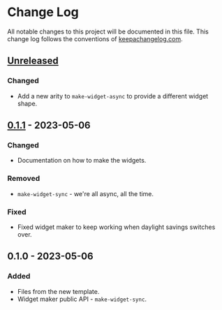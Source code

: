 # Change Log
All notable changes to this project will be documented in this file. This change log follows the conventions of [keepachangelog.com](http://keepachangelog.com/).

## [Unreleased]
### Changed
- Add a new arity to `make-widget-async` to provide a different widget shape.

## [0.1.1] - 2023-05-06
### Changed
- Documentation on how to make the widgets.

### Removed
- `make-widget-sync` - we're all async, all the time.

### Fixed
- Fixed widget maker to keep working when daylight savings switches over.

## 0.1.0 - 2023-05-06
### Added
- Files from the new template.
- Widget maker public API - `make-widget-sync`.

[Unreleased]: https://github.com/ptonner/dvc-clj/compare/0.1.1...HEAD
[0.1.1]: https://github.com/ptonner/dvc-clj/compare/0.1.0...0.1.1
